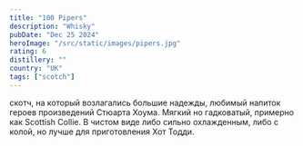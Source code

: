 ```yaml
---
title: "100 Pipers"
description: "Whisky"
pubDate: "Dec 25 2024"
heroImage: "/src/static/images/pipers.jpg"
rating: 6
distillery: ""
country: "UK"
tags: ["scotch"]
---
```


скотч, на который возлагались большие надежды, любимый напиток героев произведений Стюарта Хоума. Мягкий но гадковатый, примерно как Scottish Collie. В чистом виде либо сильно охлажденным, либо с колой, но лучше для приготовления Хот Тодди.
